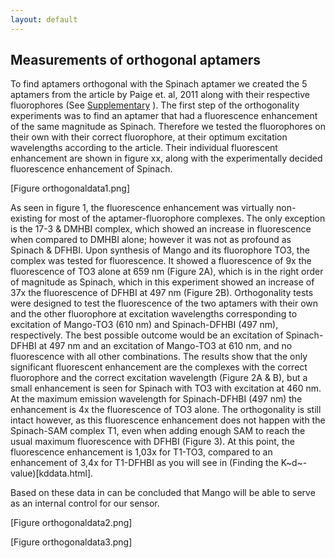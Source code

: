 ```yaml
---
layout: default
---
```


## Measurements of orthogonal aptamers

To find aptamers orthogonal with the Spinach aptamer we created the 5 aptamers from the article by Paige et. al, 2011 along with their respective fluorophores (See [Supplementary](supplementary.html) ). The first step of the orthogonality experiments was to find an aptamer that had a fluorescence enhancement of the same magnitude as Spinach. Therefore we tested the fluorophores on their own with their correct fluorophore, at their optimum excitation wavelengths according to the article. Their individual fluorescent enhancement are shown in figure xx, along with the experimentally decided fluorescence enhancement of Spinach. 

[Figure orthogonaldata1.png]

As seen in figure 1, the fluorescence enhancement was virtually non-existing for most of the aptamer-fluorophore complexes. The only exception is the 17-3 & DMHBI complex, which showed an increase in fluorescence when compared to DMHBI alone; however it was not as profound as Spinach & DFHBI. 
Upon synthesis of Mango and its fluorophore TO3, the complex was tested for fluorescence. It showed a fluorescence of 9x the fluorescence of TO3 alone at 659 nm (Figure 2A), which is in the right order of magnitude as Spinach, which in this experiment showed an increase of 37x the fluorescence of DFHBI at 497 nm (Figure 2B). 
Orthogonality tests were designed to test the fluorescence of the two aptamers with their own and the other fluorophore at excitation wavelengths corresponding to excitation of Mango-TO3 (610 nm) and Spinach-DFHBI (497 nm), respectively. The best possible outcome would be an excitation of Spinach-DFHBI at 497 nm and an excitation of Mango-TO3 at 610 nm, and no fluorescence with all other combinations. The results show that the only significant fluorescent enhancement are the complexes with the correct fluorophore and the correct excitation wavelength (Figure 2A & B), but a small enhancement is seen for Spinach with TO3 with excitation at 460 nm. At the maximum emission wavelength for Spinach-DFHBI (497 nm) the enhancement is 4x the fluorescence of TO3 alone. The orthogonality is still intact however, as this fluorescence enhancement does not happen with the Spinach-SAM complex T1, even when adding enough SAM to reach the usual maximum fluorescence with DFHBI (Figure 3). At this point, the fluorescence enhancement is 1,03x for T1-TO3, compared to an enhancement of 3,4x for T1-DFHBI as you will see in (Finding the K~d~-value)[kddata.html]. 

Based on these data in can be concluded that Mango will be able to serve as an internal control for our sensor. 

[Figure orthogonaldata2.png]

[Figure orthogonaldata3.png]
